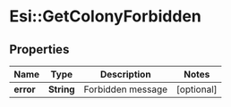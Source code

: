 # Esi::GetColonyForbidden

## Properties
Name | Type | Description | Notes
------------ | ------------- | ------------- | -------------
**error** | **String** | Forbidden message | [optional] 


